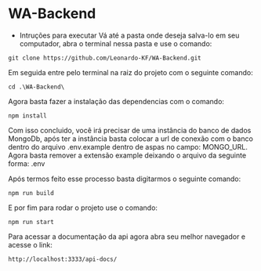 # WA-Backend

- Intruções para executar
  Vá até a pasta onde deseja salva-lo em seu computador, abra o terminal nessa pasta e use o comando:

```
git clone https://github.com/Leonardo-KF/WA-Backend.git
```

Em seguida entre pelo terminal na raiz do projeto com o seguinte comando:

```
cd .\WA-Backend\
```

Agora basta fazer a instalação das dependencias com o comando:

```
npm install
```

Com isso concluido, você irá precisar de uma instância do banco de dados MongoDb,
após ter a instância basta colocar a url de conexão com o banco dentro do arquivo .env.example dentro de aspas no campo: MONGO_URL.
Agora basta remover a extensão example deixando o arquivo da seguinte forma: .env

Após termos feito esse processo basta digitarmos o seguinte comando:

```
npm run build
```

E por fim para rodar o projeto use o comando:

```
npm run start
```

Para acessar a documentação da api agora abra seu melhor navegador e acesse o link:

```
http://localhost:3333/api-docs/
```
